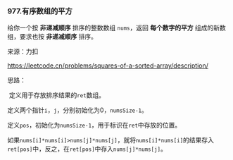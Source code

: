 ### 977.有序数组的平方

给你一个按 **非递减顺序** 排序的整数数组 `nums`，返回 **每个数字的平方** 组成的新数组，要求也按 **非递减顺序** 排序。

来源：力扣

https://leetcode.cn/problems/squares-of-a-sorted-array/description/



思路：

​		定义用于存放排序结果的`ret`数组。

​		定义两个指针`i`，`j`，分别初始化为0，`numsSize-1`。

​		定义`pos`，初始化为`numsSize-1`，用于标识在`ret`中存放的位置。

​		如果`nums[i]*nums[i]>nums[j]*nums[j]`，就将`nums[i]*nums[i]`的结果存入`ret[pos]`中，反之，在`ret[pos]`中存入`nums[j]*nums[j]`。

​		